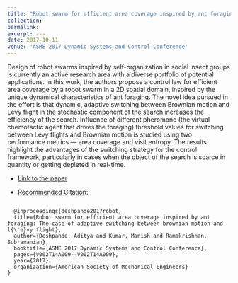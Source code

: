 ```yaml
---
title: "Robot swarm for efficient area coverage inspired by ant foraging: The case of adaptive switching between brownian motion and lévy flight"
collection:
permalink:
excerpt: ---
date: 2017-10-11
venue: 'ASME 2017 Dynamic Systems and Control Conference'
---
```


Design of robot swarms inspired by self-organization in social insect groups is currently an active research area with a diverse portfolio of potential applications. In this work, the authors propose a control law for efficient area coverage by a robot swarm in a 2D spatial domain, inspired by the unique dynamical characteristics of ant foraging. The novel idea pursued in the effort is that dynamic, adaptive switching between Brownian motion and Lévy flight in the stochastic component of the search increases the efficiency of the search. Influence of different pheromone (the virtual chemotactic agent that drives the foraging) threshold values for switching between Lévy flights and Brownian motion is studied using two performance metrics — area coverage and visit entropy. The results highlight the advantages of the switching strategy for the control framework, particularly in cases when the object of the search is scarce in quantity or getting depleted in real-time.

* [Link to the paper](https://proceedings.asmedigitalcollection.asme.org/proceeding.aspx?articleid=2663543)

* [Recommended Citation](https://scholar.googleusercontent.com/scholar.bib?q=info:d3BXEyvwIHYJ:scholar.google.com/&output=citation&scisig=AAGBfm0AAAAAXNeinAQM73WCRZEn_qR32MjaoQ5a4Lco&scisf=4&ct=citation&cd=-1&hl=en):
<code>
  @inproceedings{deshpande2017robot,
  title={Robot swarm for efficient area coverage inspired by ant foraging: The case of adaptive switching between brownian motion and l{\'e}vy flight},
  author={Deshpande, Aditya and Kumar, Manish and Ramakrishnan, Subramanian},
  booktitle={ASME 2017 Dynamic Systems and Control Conference},
  pages={V002T14A009--V002T14A009},
  year={2017},
  organization={American Society of Mechanical Engineers}
}
</code>
